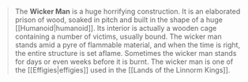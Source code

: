 > The **Wicker Man** is a huge horrifying construction. It is an elaborated prison of wood, soaked in pitch and built in the shape of a huge [[Humanoid|humanoid]]. Its interior is actually a wooden cage containing a number of victims, usually bound. The wicker man stands amid a pyre of flammable material, and when the time is right, the entire structure is set aflame. Sometimes the wicker man stands for days or even weeks before it is burnt. The wicker man is one of the [[Effigies|effigies]] used in the [[Lands of the Linnorm Kings]].







